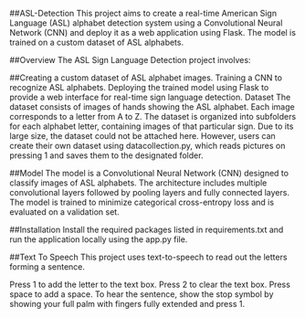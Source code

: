 ##ASL-Detection
This project aims to create a real-time American Sign Language (ASL) alphabet detection system using a Convolutional Neural Network (CNN) and deploy it as a web application using Flask. The model is trained on a custom dataset of ASL alphabets.

##Overview
The ASL Sign Language Detection project involves:

##Creating a custom dataset of ASL alphabet images.
Training a CNN to recognize ASL alphabets.
Deploying the trained model using Flask to provide a web interface for real-time sign language detection.
Dataset
The dataset consists of images of hands showing the ASL alphabet. Each image corresponds to a letter from A to Z. The dataset is organized into subfolders for each alphabet letter, containing images of that particular sign. Due to its large size, the dataset could not be attached here. However, users can create their own dataset using datacollection.py, which reads pictures on pressing 1 and saves them to the designated folder.

##Model
The model is a Convolutional Neural Network (CNN) designed to classify images of ASL alphabets. The architecture includes multiple convolutional layers followed by pooling layers and fully connected layers. The model is trained to minimize categorical cross-entropy loss and is evaluated on a validation set.

##Installation
Install the required packages listed in requirements.txt and run the application locally using the app.py file.

##Text To Speech
This project uses text-to-speech to read out the letters forming a sentence.

Press 1 to add the letter to the text box.
Press 2 to clear the text box.
Press space to add a space.
To hear the sentence, show the stop symbol by showing your full palm with fingers fully extended and press 1.
